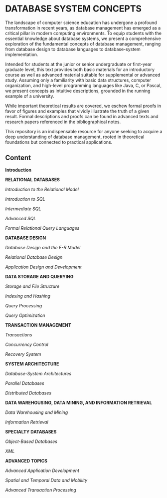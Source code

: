 # DATABASE SYSTEM CONCEPTS

The landscape of computer science education has undergone a profound transformation in recent years, as database management has emerged as a critical pillar in modern computing environments. To equip students with the essential knowledge about database systems, we present a comprehensive exploration of the fundamental concepts of database management, ranging from database design to database languages to database-system implementation.

Intended for students at the junior or senior undergraduate or first-year graduate level, this text provides both basic materials for an introductory course as well as advanced material suitable for supplemental or advanced study. Assuming only a familiarity with basic data structures, computer organization, and high-level programming languages like Java, C, or Pascal, we present concepts as intuitive descriptions, grounded in the running example of a university.

While important theoretical results are covered, we eschew formal proofs in favor of figures and examples that vividly illustrate the truth of a given result. Formal descriptions and proofs can be found in advanced texts and research papers referenced in the bibliographical notes.

This repository is an indispensable resource for anyone seeking to acquire a deep understanding of database management, rooted in theoretical foundations but connected to practical applications.

## Content

**Introduction**

**RELATIONAL DATABASES**

*Introduction to the Relational Model*

*Introduction to SQL*

*Intermediate SQL*

*Advanced SQL*

*Formal Relational Query Languages*

**DATABASE DESIGN**

*Database Design and the E-R Model*

*Relational Database Design*

*Application Design and Development*

**DATA STORAGE AND QUERYING**

*Storage and File Structure*

*Indexing and Hashing*

*Query Processing*

*Query Optimization*

**TRANSACTION MANAGEMENT**

*Transactions*

*Concurrency Control*

*Recovery System*

**SYSTEM ARCHITECTURE**

*Database-System Architectures*

*Parallel Databases*

*Distributed Databases*

**DATA WAREHOUSING, DATA MINING, AND INFORMATION RETRIEVAL**

*Data Warehousing and Mining*

*Information Retrieval*

**SPECIALTY DATABASES**

*Object-Based Databases*

*XML*

**ADVANCED TOPICS**

*Advanced Application Development*

*Spatial and Temporal Data and Mobility*

*Advanced Transaction Processing*
